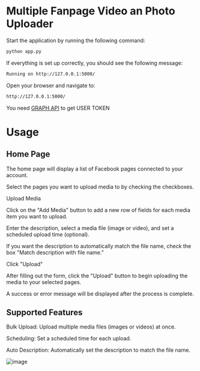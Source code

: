 # Multiple Fanpage Video an Photo Uploader

Start the application by running the following command:
```sh
python app.py
```
If everything is set up correctly, you should see the following message:
```sh
Running on http://127.0.0.1:5000/
```
Open your browser and navigate to:
```sh
http://127.0.0.1:5000/ 
```
You need [GRAPH API](https://developers.facebook.com/) to get USER TOKEN

# Usage
## Home Page
The home page will display a list of Facebook pages connected to your account.

Select the pages you want to upload media to by checking the checkboxes.

Upload Media

Click on the "Add Media" button to add a new row of fields for each media item you want to upload.

Enter the description, select a media file (image or video), and set a scheduled upload time (optional).

If you want the description to automatically match the file name, check the box "Match description with file name."

Click "Upload"

After filling out the form, click the "Upload" button to begin uploading the media to your selected pages.

A success or error message will be displayed after the process is complete.

## Supported Features
Bulk Upload: Upload multiple media files (images or videos) at once.

Scheduling: Set a scheduled time for each upload.

Auto Description: Automatically set the description to match the file name.

![image](https://github.com/user-attachments/assets/db1217e3-534c-42bf-ab1e-34c2f756cf4d)

